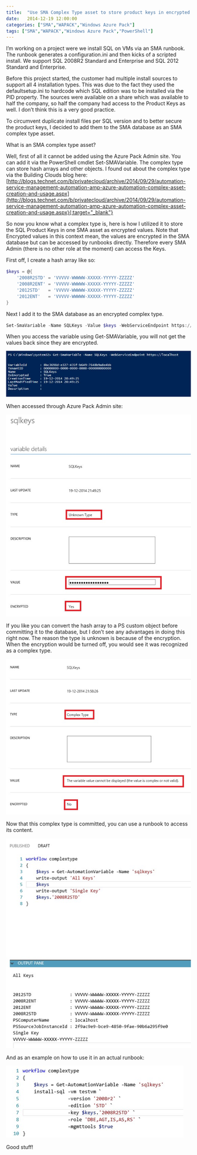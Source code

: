 ```yaml
---
title:  "Use SMA Complex Type asset to store product keys in encrypted form"
date:   2014-12-19 12:00:00
categories: ["SMA","WAPACK","Windows Azure Pack"]
tags: ["SMA","WAPACK","Windows Azure Pack","PowerShell"]
---
```

I’m working on a project were we install SQL on VMs via an SMA runbook. The runbook generates a configuration.ini and then kicks of a scripted install. We support SQL 2008R2 Standard and Enterprise and SQL 2012 Standard and Enterprise.

Before this project started, the customer had multiple install sources to support all 4 installation types. This was due to the fact they used the defaultsetup.ini to hardcode which SQL edition was to be installed via the PID property. The sources were available on a share which was available to half the company, so half the company had access to the Product Keys as well. I don’t think this is a very good practice.

To circumvent duplicate install files per SQL version and to better secure the product keys, I decided to add them to the SMA database as an SMA complex type asset.

What is an SMA complex type asset?

Well, first of all it cannot be added using the Azure Pack Admin site. You can add it via the PowerShell cmdlet Set-SMAVariable. The complex type can store hash arrays and other objects. I found out about the complex type via the Building Clouds blog here: [http://blogs.technet.com/b/privatecloud/archive/2014/09/29/automation-service-management-automation-amp-azure-automation-complex-asset-creation-and-usage.aspx](http://blogs.technet.com/b/privatecloud/archive/2014/09/29/automation-service-management-automation-amp-azure-automation-complex-asset-creation-and-usage.aspx){:target="_blank"} 

So now you know what a complex type is, here is how I utilized it to store the SQL Product Keys in one SMA asset as encrypted values. Note that Encrypted values in this context mean, the values are encrypted in the SMA database but can be accessed by runbooks directly. Therefore every SMA Admin (there is no other role at the moment) can access the Keys.

First off, I create a hash array like so:

```powershell
$keys = @{
    '2008R2STD' = 'VVVVV-WWWWW-XXXXX-YYYYY-ZZZZZ'
    '2008R2ENT' = 'VVVVV-WWWWW-XXXXX-YYYYY-ZZZZZ'
    '2012STD'   = 'VVVVV-WWWWW-XXXXX-YYYYY-ZZZZZ'
    '2012ENT'   = 'VVVVV-WWWWW-XXXXX-YYYYY-ZZZZZ'
} 
```

Next I add it to the SMA database as an encrypted complex type.

```powershell
Set-SmaVariable -Name SQLKeys -Value $keys -WebServiceEndpoint https://localhost -Encrypted
```

When you access the variable using Get-SMAVariable, you will not get the values back since they are encrypted.

![](/images/2014-12/complextype1.jpg)

When accessed through Azure Pack Admin site:

![](/images/2014-12/complextype2.jpg)

If you like you can convert the hash array to a PS custom object before committing it to the database, but I don’t see any advantages in doing this right now. The reason the type is unknown is because of the encryption. When the encryption would be turned off, you would see it was recognized as a complex type.

![](/images/2014-12/complextype3.jpg)

Now that this complex type is committed, you can use a runbook to access its content.

![](/images/2014-12/complextype4.jpg)

And as an example on how to use it in an actual runbook:

![](/images/2014-12/complextype5.jpg)

Good stuff!